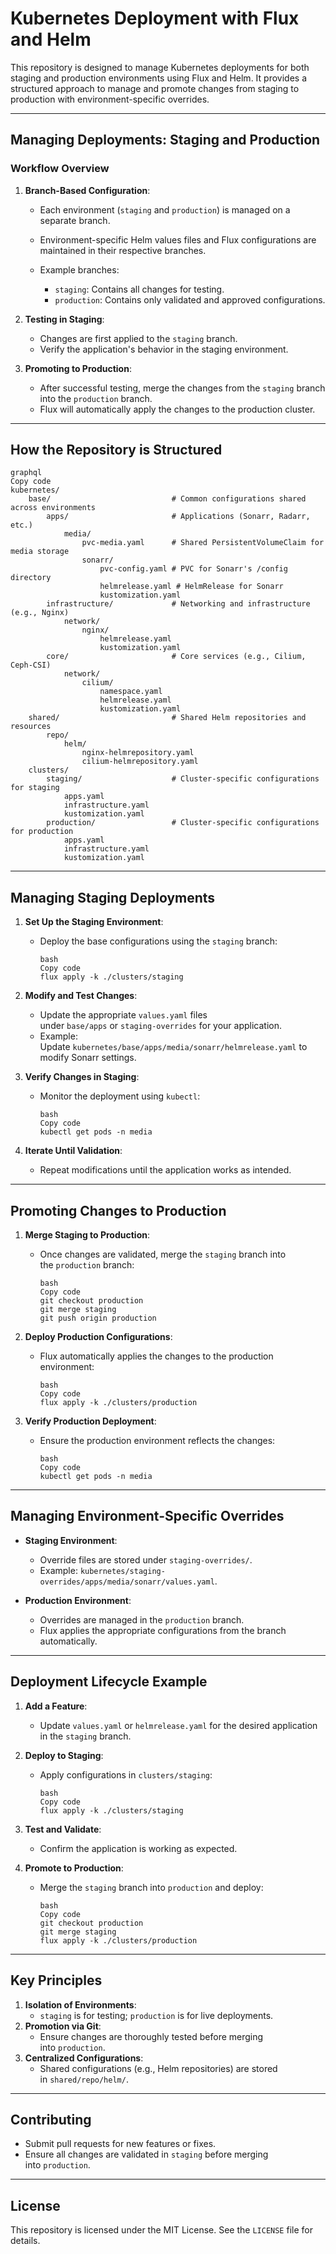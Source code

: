 # Kubernetes Deployment with Flux and Helm

This repository is designed to manage Kubernetes deployments for both staging and production environments using Flux and Helm. It provides a structured approach to manage and promote changes from staging to production with environment-specific overrides.

***

## Managing Deployments: Staging and Production

### Workflow Overview

1. **Branch-Based Configuration**:

   * Each environment (`staging` and `production`) is managed on a separate branch.

   * Environment-specific Helm values files and Flux configurations are maintained in their respective branches.

   * Example branches:

     * `staging`: Contains all changes for testing.
     * `production`: Contains only validated and approved configurations.

2. **Testing in Staging**:

   * Changes are first applied to the `staging` branch.
   * Verify the application's behavior in the staging environment.

3. **Promoting to Production**:

   * After successful testing, merge the changes from the `staging` branch into the `production` branch.
   * Flux will automatically apply the changes to the production cluster.

***

## How the Repository is Structured

```
graphql
Copy code
kubernetes/
    base/                           # Common configurations shared across environments
        apps/                       # Applications (Sonarr, Radarr, etc.)
            media/
                pvc-media.yaml      # Shared PersistentVolumeClaim for media storage
                sonarr/
                    pvc-config.yaml # PVC for Sonarr's /config directory
                    helmrelease.yaml # HelmRelease for Sonarr
                    kustomization.yaml
        infrastructure/             # Networking and infrastructure (e.g., Nginx)
            network/
                nginx/
                    helmrelease.yaml
                    kustomization.yaml
        core/                       # Core services (e.g., Cilium, Ceph-CSI)
            network/
                cilium/
                    namespace.yaml
                    helmrelease.yaml
                    kustomization.yaml
    shared/                         # Shared Helm repositories and resources
        repo/
            helm/
                nginx-helmrepository.yaml
                cilium-helmrepository.yaml
    clusters/
        staging/                    # Cluster-specific configurations for staging
            apps.yaml
            infrastructure.yaml
            kustomization.yaml
        production/                 # Cluster-specific configurations for production
            apps.yaml
            infrastructure.yaml
            kustomization.yaml
```

***

## Managing Staging Deployments

1. **Set Up the Staging Environment**:

   * Deploy the base configurations using the `staging` branch:

     ```
     bash
     Copy code
     flux apply -k ./clusters/staging
     ```

2. **Modify and Test Changes**:

   * Update the appropriate `values.yaml` files under `base/apps` or `staging-overrides` for your application.
   * Example: Update `kubernetes/base/apps/media/sonarr/helmrelease.yaml` to modify Sonarr settings.

3. **Verify Changes in Staging**:

   * Monitor the deployment using `kubectl`:

     ```
     bash
     Copy code
     kubectl get pods -n media
     ```

4. **Iterate Until Validation**:

   * Repeat modifications until the application works as intended.

***

## Promoting Changes to Production

1. **Merge Staging to Production**:

   * Once changes are validated, merge the `staging` branch into the `production` branch:

     ```
     bash
     Copy code
     git checkout production
     git merge staging
     git push origin production
     ```

2. **Deploy Production Configurations**:

   * Flux automatically applies the changes to the production environment:

     ```
     bash
     Copy code
     flux apply -k ./clusters/production
     ```

3. **Verify Production Deployment**:

   * Ensure the production environment reflects the changes:

     ```
     bash
     Copy code
     kubectl get pods -n media
     ```

***

## Managing Environment-Specific Overrides

* **Staging Environment**:

  * Override files are stored under `staging-overrides/`.
  * Example: `kubernetes/staging-overrides/apps/media/sonarr/values.yaml`.

* **Production Environment**:

  * Overrides are managed in the `production` branch.
  * Flux applies the appropriate configurations from the branch automatically.

***

## Deployment Lifecycle Example

1. **Add a Feature**:

   * Update `values.yaml` or `helmrelease.yaml` for the desired application in the `staging` branch.

2. **Deploy to Staging**:

   * Apply configurations in `clusters/staging`:

     ```
     bash
     Copy code
     flux apply -k ./clusters/staging
     ```

3. **Test and Validate**:

   * Confirm the application is working as expected.

4. **Promote to Production**:

   * Merge the `staging` branch into `production` and deploy:

     ```
     bash
     Copy code
     git checkout production
     git merge staging
     flux apply -k ./clusters/production
     ```

***

## Key Principles

1. **Isolation of Environments**:
   * `staging` is for testing; `production` is for live deployments.
2. **Promotion via Git**:
   * Ensure changes are thoroughly tested before merging into `production`.
3. **Centralized Configurations**:
   * Shared configurations (e.g., Helm repositories) are stored in `shared/repo/helm/`.

***

## Contributing

* Submit pull requests for new features or fixes.
* Ensure all changes are validated in `staging` before merging into `production`.

***

## License

This repository is licensed under the MIT License. See the `LICENSE` file for details.
